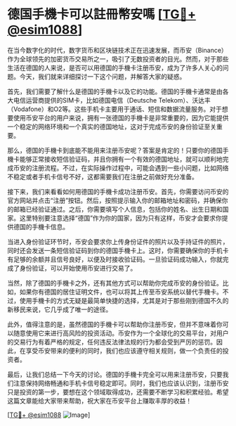# 德国手機卡可以註冊幣安嗎 [[TG💪+ @esim1088](https://t.me/s/esim1088)]

在当今数字化的时代，数字货币和区块链技术正在迅速发展，而币安（Binance）作为全球领先的加密货币交易所之一，吸引了无数投资者的目光。然而，对于那些生活在德国的人来说，是否可以用德国的手機卡注册币安，成为了许多人关心的问题。今天，我们就来详细探讨一下这个问题，并解答大家的疑惑。

首先，我们需要了解什么是德国的手機卡以及它的功能。德国的手機卡通常是由各大电信运营商提供的SIM卡，比如德国电信（Deutsche Telekom）、沃达丰（Vodafone）和O2等。这些手机卡主要用于通话、短信和数据流量服务。对于想要使用币安平台的用户来说，拥有一张德国的手機卡是非常重要的，因为它能提供一个稳定的网络环境和一个真实的德国地址，这对于完成币安的身份验证至关重要。

那么，德国的手機卡到底能不能用来注册币安呢？答案是肯定的！只要你的德国手機卡能够正常接收短信验证码，并且你拥有一个有效的德国地址，就可以顺利地完成币安的注册流程。不过，在实际操作过程中，可能会遇到一些小问题，比如网络不稳定或者手机卡信号不好，这都需要我们在注册之前做好充分准备。

接下来，我们来看看如何用德国的手機卡成功注册币安。首先，你需要访问币安的官方网站并点击“注册”按钮。然后，按照提示输入你的邮箱地址和密码，并确保你的邮箱已经验证通过。之后，你需要填写个人信息，包括你的姓名、出生日期和国家。这里特别要注意选择“德国”作为你的国家，因为只有这样，币安才会要求你提供德国的手機卡信息。

当进入身份验证环节时，币安会要求你上传身份证件的照片以及手持证件的照片，同时还会发送一条短信验证码到你的德国手機卡上。这时，你需要确保你的手机卡有足够的余额并且信号良好，以便及时接收验证码。一旦验证码成功输入，你就完成了身份验证，可以开始使用币安进行交易了。

当然，除了德国的手機卡之外，还有其他方式可以帮助你完成币安的身份验证。比如，如果你有德国的居住证明文件，也可以将其上传至币安系统以替代手機卡。不过，使用手機卡的方式无疑是最简单快捷的选择，尤其是对于那些刚到德国不久的新移民来说，它几乎成了唯一的途径。

此外，值得注意的是，虽然德国的手機卡可以帮助你注册币安，但并不意味着你可以随意使用它来进行高风险的投资活动。币安作为一个全球化的交易平台，对用户的交易行为有着严格的规定，任何违反法律法规的行为都会受到严厉的惩罚。因此，在享受币安带来的便利的同时，我们也应该遵守相关规则，做一个负责任的投资者。

最后，让我们总结一下今天的讨论。德国的手機卡完全可以用来注册币安，只要我们注意保持网络畅通和手机卡信号稳定即可。同时，我们也应该认识到，注册币安只是投资的第一步，要想在这个领域取得成功，还需要不断学习和积累经验。希望这篇文章能给大家带来帮助，祝大家在币安平台上赚取丰厚的收益！

[[TG💪+ @esim1088](https://t.me/s/esim1088) ![Image](https://i.postimg.cc/4NQfJmqS/Snipaste-2025-05-13-00-14-12.png)]